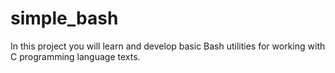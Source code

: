 # simple_bash
In this project you will learn and develop basic Bash utilities for working with C programming language texts.

